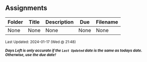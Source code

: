 ## Assignments

| Folder | Title | Description | Due | Filename |
|-----|-----|-----|-----|-----|
| None | None | None | None | None |

<sup>Last Updated: 2024-01-17 (Wed @ 21:48)</sup> 

<sup>***Days Left is only accurate if the `Last Updated` date is the same as todays date. Otherwise, use the due date!***</sup> 